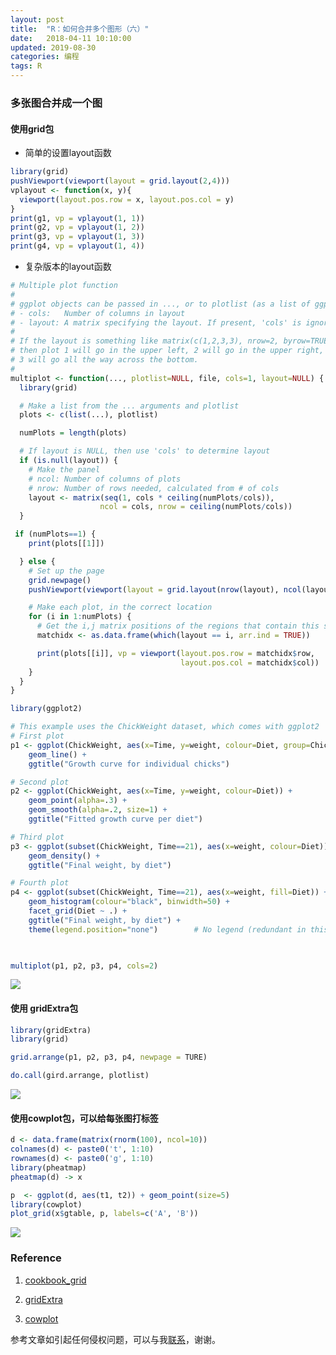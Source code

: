 ```yaml
---
layout: post
title:  "R：如何合并多个图形（六）"
date:   2018-04-11 10:10:00
updated: 2019-08-30
categories: 编程
tags: R
---
```


### 多张图合并成一个图

#### 使用grid包

* 简单的设置layout函数

```R
library(grid)
pushViewport(viewport(layout = grid.layout(2,4)))
vplayout <- function(x, y){
  viewport(layout.pos.row = x, layout.pos.col = y)
}
print(g1, vp = vplayout(1, 1))
print(g2, vp = vplayout(1, 2))
print(g3, vp = vplayout(1, 3))
print(g4, vp = vplayout(1, 4))
```

* 复杂版本的layout函数

```R
# Multiple plot function
#
# ggplot objects can be passed in ..., or to plotlist (as a list of ggplot objects)
# - cols:   Number of columns in layout
# - layout: A matrix specifying the layout. If present, 'cols' is ignored.
#
# If the layout is something like matrix(c(1,2,3,3), nrow=2, byrow=TRUE),
# then plot 1 will go in the upper left, 2 will go in the upper right, and
# 3 will go all the way across the bottom.
#
multiplot <- function(..., plotlist=NULL, file, cols=1, layout=NULL) {
  library(grid)

  # Make a list from the ... arguments and plotlist
  plots <- c(list(...), plotlist)

  numPlots = length(plots)

  # If layout is NULL, then use 'cols' to determine layout
  if (is.null(layout)) {
    # Make the panel
    # ncol: Number of columns of plots
    # nrow: Number of rows needed, calculated from # of cols
    layout <- matrix(seq(1, cols * ceiling(numPlots/cols)),
                    ncol = cols, nrow = ceiling(numPlots/cols))
  }

 if (numPlots==1) {
    print(plots[[1]])

  } else {
    # Set up the page
    grid.newpage()
    pushViewport(viewport(layout = grid.layout(nrow(layout), ncol(layout))))

    # Make each plot, in the correct location
    for (i in 1:numPlots) {
      # Get the i,j matrix positions of the regions that contain this subplot
      matchidx <- as.data.frame(which(layout == i, arr.ind = TRUE))

      print(plots[[i]], vp = viewport(layout.pos.row = matchidx$row,
                                      layout.pos.col = matchidx$col))
    }
  }
}

library(ggplot2)

# This example uses the ChickWeight dataset, which comes with ggplot2
# First plot
p1 <- ggplot(ChickWeight, aes(x=Time, y=weight, colour=Diet, group=Chick)) +
    geom_line() +
    ggtitle("Growth curve for individual chicks")

# Second plot
p2 <- ggplot(ChickWeight, aes(x=Time, y=weight, colour=Diet)) +
    geom_point(alpha=.3) +
    geom_smooth(alpha=.2, size=1) +
    ggtitle("Fitted growth curve per diet")

# Third plot
p3 <- ggplot(subset(ChickWeight, Time==21), aes(x=weight, colour=Diet)) +
    geom_density() +
    ggtitle("Final weight, by diet")

# Fourth plot
p4 <- ggplot(subset(ChickWeight, Time==21), aes(x=weight, fill=Diet)) +
    geom_histogram(colour="black", binwidth=50) +
    facet_grid(Diet ~ .) +
    ggtitle("Final weight, by diet") +
    theme(legend.position="none")        # No legend (redundant in this graph)
    


multiplot(p1, p2, p3, p4, cols=2)
```

![](https://raw.githubusercontent.com/HuaZou/HuaZou.github.io/master/_posts/img/R.cbind-1.png)

#### 使用 gridExtra包

```R
library(gridExtra)
library(grid)

grid.arrange(p1, p2, p3, p4, newpage = TURE)

do.call(gird.arrange, plotlist)
```

![](https://raw.githubusercontent.com/HuaZou/HuaZou.github.io/master/_posts/img/R.cbind-1.png)


#### 使用cowplot包，可以给每张图打标签

```R
d <- data.frame(matrix(rnorm(100), ncol=10))
colnames(d) <- paste0('t', 1:10)
rownames(d) <- paste0('g', 1:10)
library(pheatmap)
pheatmap(d) -> x

p  <- ggplot(d, aes(t1, t2)) + geom_point(size=5)
library(cowplot)
plot_grid(x$gtable, p, labels=c('A', 'B'))
```

![](https://raw.githubusercontent.com/HuaZou/HuaZou.github.io/master/_posts/img/R.cbind-2.png)


### Reference

1. [cookbook_grid](http://www.cookbook-r.com/Graphs/Multiple_graphs_on_one_page_(ggplot2)/)

2. [gridExtra](https://cran.r-project.org/web/packages/gridExtra/vignettes/tableGrob.html)

3. [cowplot](https://guangchuangyu.github.io/cn/2017/09/dose-simplot/)


参考文章如引起任何侵权问题，可以与我[联系](https://github.com/HuaZou/)，谢谢。
